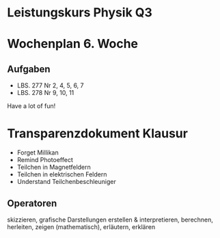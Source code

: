 Leistungskurs Physik Q3
=====================

# Wochenplan 6. Woche

## Aufgaben

- LBS. 277 Nr 2, 4, 5, 6, 7
- LBS. 278 Nr 9, 10, 11

Have a lot of fun!

# Transparenzdokument Klausur

- Forget Millikan
- Remind Photoeffect
- Teilchen in Magnetfeldern
- Teilchen in elektrischen Feldern
- Understand Teilchenbeschleuniger

## Operatoren

skizzieren, grafische Darstellungen erstellen & interpretieren, berechnen, herleiten, zeigen (mathematisch), erläutern, erklären
